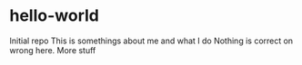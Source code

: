 # hello-world
Initial repo
This is somethings about me and what I do
Nothing is correct on wrong here.
More stuff

